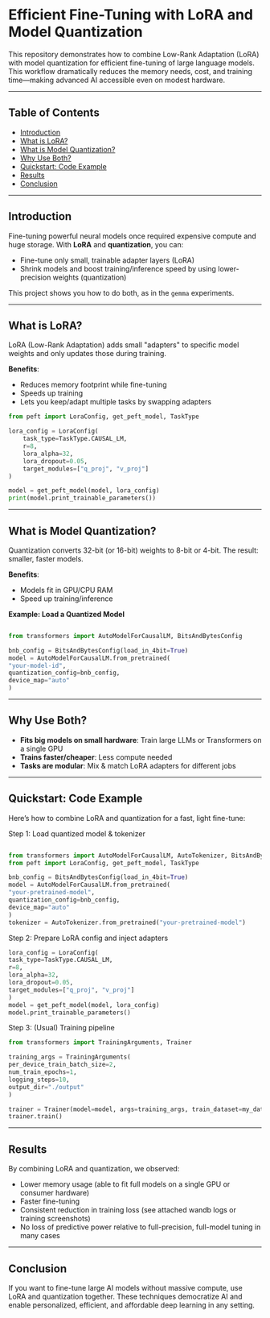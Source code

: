 # Efficient Fine-Tuning with LoRA and Model Quantization

This repository demonstrates how to combine Low-Rank Adaptation (LoRA) with model quantization for efficient fine-tuning of large language models. This workflow dramatically reduces the memory needs, cost, and training time—making advanced AI accessible even on modest hardware.

---

## Table of Contents

- [Introduction](#introduction)
- [What is LoRA?](#what-is-lora)
- [What is Model Quantization?](#what-is-model-quantization)
- [Why Use Both?](#why-use-both)
- [Quickstart: Code Example](#quickstart-code-example)
- [Results](#results)
- [Conclusion](#conclusion)

---

## Introduction

Fine-tuning powerful neural models once required expensive compute and huge storage. With **LoRA** and **quantization**, you can:

- Fine-tune only small, trainable adapter layers (LoRA)
- Shrink models and boost training/inference speed by using lower-precision weights (quantization)

This project shows you how to do both, as in the `gemma` experiments.

---

## What is LoRA?

LoRA (Low-Rank Adaptation) adds small "adapters" to specific model weights and only updates those during training.

**Benefits**:
- Reduces memory footprint while fine-tuning
- Speeds up training
- Lets you keep/adapt multiple tasks by swapping adapters

```python
from peft import LoraConfig, get_peft_model, TaskType

lora_config = LoraConfig(
    task_type=TaskType.CAUSAL_LM,
    r=8,
    lora_alpha=32,
    lora_dropout=0.05,
    target_modules=["q_proj", "v_proj"]
)

model = get_peft_model(model, lora_config)
print(model.print_trainable_parameters())

```
---

## What is Model Quantization?

Quantization converts 32-bit (or 16-bit) weights to 8-bit or 4-bit. The result: smaller, faster models.

**Benefits**:
- Models fit in GPU/CPU RAM
- Speed up training/inference

**Example: Load a Quantized Model**

```python

from transformers import AutoModelForCausalLM, BitsAndBytesConfig

bnb_config = BitsAndBytesConfig(load_in_4bit=True)
model = AutoModelForCausalLM.from_pretrained(
"your-model-id",
quantization_config=bnb_config,
device_map="auto"
)

```
---

## Why Use Both?

- **Fits big models on small hardware**: Train large LLMs or Transformers on a single GPU
- **Trains faster/cheaper**: Less compute needed 
- **Tasks are modular**: Mix & match LoRA adapters for different jobs

---

## Quickstart: Code Example

Here’s how to combine LoRA and quantization for a fast, light fine-tune:

Step 1: Load quantized model & tokenizer
```python

from transformers import AutoModelForCausalLM, AutoTokenizer, BitsAndBytesConfig
from peft import LoraConfig, get_peft_model, TaskType

bnb_config = BitsAndBytesConfig(load_in_4bit=True)
model = AutoModelForCausalLM.from_pretrained(
"your-pretrained-model",
quantization_config=bnb_config,
device_map="auto"
)
tokenizer = AutoTokenizer.from_pretrained("your-pretrained-model")

```

Step 2: Prepare LoRA config and inject adapters

```python
lora_config = LoraConfig(
task_type=TaskType.CAUSAL_LM,
r=8,
lora_alpha=32,
lora_dropout=0.05,
target_modules=["q_proj", "v_proj"]
)
model = get_peft_model(model, lora_config)
model.print_trainable_parameters()

```
Step 3: (Usual) Training pipeline

```python
from transformers import TrainingArguments, Trainer

training_args = TrainingArguments(
per_device_train_batch_size=2,
num_train_epochs=1,
logging_steps=10,
output_dir="./output"
)

trainer = Trainer(model=model, args=training_args, train_dataset=my_dataset)
trainer.train()
```

---

## Results

By combining LoRA and quantization, we observed:
- Lower memory usage (able to fit full models on a single GPU or consumer hardware)
- Faster fine-tuning
- Consistent reduction in training loss (see attached wandb logs or training screenshots)
- No loss of predictive power relative to full-precision, full-model tuning in many cases

---

## Conclusion

If you want to fine-tune large AI models without massive compute, use LoRA and quantization together. These techniques democratize AI and enable personalized, efficient, and affordable deep learning in any setting.




